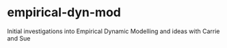 # empirical-dyn-mod
Initial investigations into Empirical Dynamic Modelling and ideas with Carrie and Sue  
